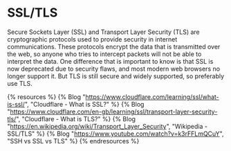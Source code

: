 # SSL/TLS

Secure Sockets Layer (SSL) and Transport Layer Security (TLS) are cryptographic protocols used to provide security in internet communications. These protocols encrypt the data that is transmitted over the web, so anyone who tries to intercept packets will not be able to interpret the data. One difference that is important to know is that SSL is now deprecated due to security flaws, and most modern web browsers no longer support it. But TLS is still secure and widely supported, so preferably use TLS.

{% resources %}
  {% Blog "https://www.cloudflare.com/learning/ssl/what-is-ssl/", "Cloudflare - What is SSL?" %}
  {% Blog "https://www.cloudflare.com/en-gb/learning/ssl/transport-layer-security-tls/", "Cloudflare - What is TLS?" %}
  {% Blog "https://en.wikipedia.org/wiki/Transport_Layer_Security", "Wikipedia - SSL/TLS" %}
  {% Blog "https://www.youtube.com/watch?v=k3rFFLmQCuY", "SSH vs SSL vs TLS" %}
{% endresources %}